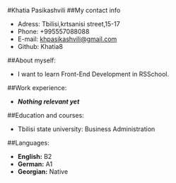 #Khatia Pasikashvili
##My contact info


* Adress: Tbilisi,krtsanisi street,15-17
* Phone: +995557088088
* E-mail: khpasikashvili@gmail.com
* Github: Khatia8

##About myself:
* I want to learn Front-End Development in RSSchool.
 
##Work experience:

* ***Nothing relevant yet***

##Education and courses:
* Tbilisi state university: Business Administration

##Languages:
* **English:** B2
* **German:** A1
* **Georgian:** Native